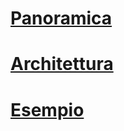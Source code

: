 # [Panoramica](sql-graph-overview.md)
# [Architettura](sql-graph-architecture.md)  
# [Esempio](sql-graph-sample.md)
